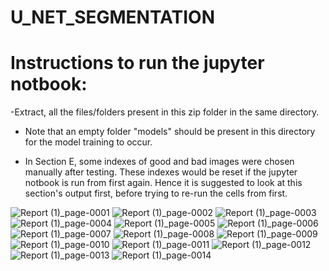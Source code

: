 # U_NET_SEGMENTATION


# Instructions to run the jupyter notbook:

-Extract, all the files/folders present in this zip folder in the same directory.

- Note that an empty folder "models" should be present in this directory for the model training to occur.

- In Section E, some indexes of good and bad images were chosen manually after testing. These indexes would be reset if the jupyter notbook is run from first again. Hence it is suggested to look at this section's output first, before trying to re-run the cells from first.

![Report (1)_page-0001](https://github.com/amanrai1234/U_NET_SEGMENTATION/assets/37281887/a169fc9f-4128-4d35-bb96-90bd0e558f11)
![Report (1)_page-0002](https://github.com/amanrai1234/U_NET_SEGMENTATION/assets/37281887/3ee2ebaa-e140-4a73-8bfe-350096357405)
![Report (1)_page-0003](https://github.com/amanrai1234/U_NET_SEGMENTATION/assets/37281887/46abb66c-de0e-4225-aaac-7fb333f8547c)
![Report (1)_page-0004](https://github.com/amanrai1234/U_NET_SEGMENTATION/assets/37281887/6218ddc3-83c5-4647-b14e-032166da5ae2)
![Report (1)_page-0005](https://github.com/amanrai1234/U_NET_SEGMENTATION/assets/37281887/b9dd1d17-fc9c-4b5c-b1ba-2aa7d283ce19)
![Report (1)_page-0006](https://github.com/amanrai1234/U_NET_SEGMENTATION/assets/37281887/4cf66f0c-2ebc-45ff-a2fd-1cfe4803fbe4)
![Report (1)_page-0007](https://github.com/amanrai1234/U_NET_SEGMENTATION/assets/37281887/3cb65b2d-a252-4074-8605-ba254afff196)
![Report (1)_page-0008](https://github.com/amanrai1234/U_NET_SEGMENTATION/assets/37281887/bc6ba9fa-87a6-4d72-a334-bad323fbde52)
![Report (1)_page-0009](https://github.com/amanrai1234/U_NET_SEGMENTATION/assets/37281887/e86dad5c-a9ac-4ef2-a7cd-e9831c091624)
![Report (1)_page-0010](https://github.com/amanrai1234/U_NET_SEGMENTATION/assets/37281887/c16302a4-de7d-4da8-8fc0-6c18fe39161b)
![Report (1)_page-0011](https://github.com/amanrai1234/U_NET_SEGMENTATION/assets/37281887/c928ea70-b8e4-4433-8799-9c3abc9bf7c5)
![Report (1)_page-0012](https://github.com/amanrai1234/U_NET_SEGMENTATION/assets/37281887/c110abbb-58fb-46e3-93cf-78446e0c8f1c)
![Report (1)_page-0013](https://github.com/amanrai1234/U_NET_SEGMENTATION/assets/37281887/ac827e49-5dbe-455e-96d3-9c632de268ca)
![Report (1)_page-0014](https://github.com/amanrai1234/U_NET_SEGMENTATION/assets/37281887/c9675118-998a-4b6b-9878-7ae03d7250da)






















